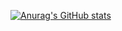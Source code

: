 [![Anurag's GitHub stats](https://github-readme-stats.vercel.app/api?username=Andreh-Z)](https://github.com/Andreh-Z/github-readme-stats)
